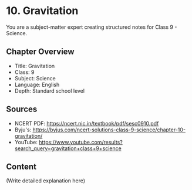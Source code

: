 # 10. Gravitation

You are a subject-matter expert creating structured notes for Class 9 - Science.

## Chapter Overview
- Title: Gravitation
- Class: 9
- Subject: Science
- Language: English
- Depth: Standard school level

## Sources
- NCERT PDF: https://ncert.nic.in/textbook/pdf/sesc0910.pdf
- Byju's: https://byjus.com/ncert-solutions-class-9-science/chapter-10-gravitation/
- YouTube: https://www.youtube.com/results?search_query=gravitation+class+9+science

## Content
(Write detailed explanation here)
